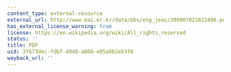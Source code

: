 ```yaml
---
content_type: external-resource
external_url: http://www.eai.or.kr/data/bbs/eng_jeas/200907021022496.pdf
has_external_license_warning: true
license: https://en.wikipedia.org/wiki/All_rights_reserved
status: ''
title: PDF
uid: 3f673dec-fdbf-4040-a860-e05a0b2eb3f8
wayback_url: ''
---
```

